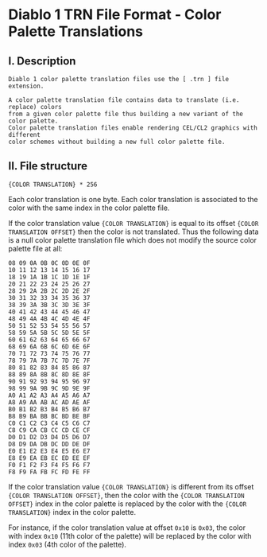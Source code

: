 # Diablo 1 TRN File Format - Color Palette Translations

## I. Description

	Diablo 1 color palette translation files use the [ .trn ] file extension.
	
	A color palette translation file contains data to translate (i.e. replace) colors
	from a given color palette file thus building a new variant of the color palette.
	Color palette translation files enable rendering CEL/CL2 graphics with different 
	color schemes without building a new full color palette file.  


## II. File structure

`{COLOR TRANSLATION} * 256`

Each color translation is one byte.
Each color translation is associated to the color with the same index in the color palette file.

If the color translation value `{COLOR TRANSLATION}` is equal to its offset `{COLOR TRANSLATION OFFSET}` then the color is not translated. Thus the following data is a null color palette translation file which does not modify the source color palette file at all:

```00 01 02 03 04 05 06 07
08 09 0A 0B 0C 0D 0E 0F
10 11 12 13 14 15 16 17
18 19 1A 1B 1C 1D 1E 1F
20 21 22 23 24 25 26 27
28 29 2A 2B 2C 2D 2E 2F
30 31 32 33 34 35 36 37
38 39 3A 3B 3C 3D 3E 3F
40 41 42 43 44 45 46 47
48 49 4A 4B 4C 4D 4E 4F
50 51 52 53 54 55 56 57
58 59 5A 5B 5C 5D 5E 5F
60 61 62 63 64 65 66 67
68 69 6A 6B 6C 6D 6E 6F
70 71 72 73 74 75 76 77
78 79 7A 7B 7C 7D 7E 7F
80 81 82 83 84 85 86 87
88 89 8A 8B 8C 8D 8E 8F
90 91 92 93 94 95 96 97
98 99 9A 9B 9C 9D 9E 9F
A0 A1 A2 A3 A4 A5 A6 A7
A8 A9 AA AB AC AD AE AF
B0 B1 B2 B3 B4 B5 B6 B7
B8 B9 BA BB BC BD BE BF
C0 C1 C2 C3 C4 C5 C6 C7
C8 C9 CA CB CC CD CE CF
D0 D1 D2 D3 D4 D5 D6 D7
D8 D9 DA DB DC DD DE DF
E0 E1 E2 E3 E4 E5 E6 E7
E8 E9 EA EB EC ED EE EF
F0 F1 F2 F3 F4 F5 F6 F7
F8 F9 FA FB FC FD FE FF
```

If the color translation value `{COLOR TRANSLATION}` is different from its 
offset `{COLOR TRANSLATION OFFSET}`, then the color with the `{COLOR TRANSLATION OFFSET}` index in the color palette is replaced by the color with the `{COLOR TRANSLATION}` index in the color palette.

For instance, if the color translation value at offset `0x10` is `0x03`, the color with index `0x10` (11th color of the palette) will be replaced by the color with index `0x03` (4th color of the palette).
